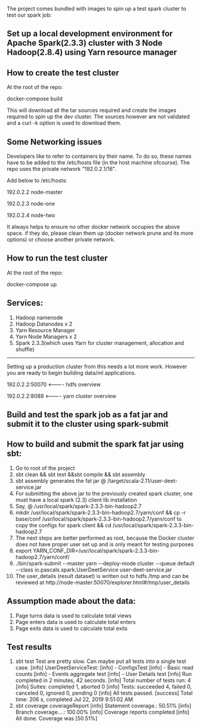 The project comes bundled with images to spin up a test spark cluster to test our spark job:

## Set up a local development environment for Apache Spark(2.3.3) cluster with 3 Node Hadoop(2.8.4) using Yarn resource manager
How to create the test cluster
------------------------------
At the root of the repo:

docker-compose build

This will download all the tar sources required and create the images required to spin up the dev cluster. The sources however are not validated and a curl -k option is used to download them.

Some Networking issues
----------------------
Developers like to refer to containers by their name. To do so, these names have to be added to the /etc/hosts file (in the host machine ofcourse). The repo uses the private network "192.0.2.1/16".

Add below to /etc/hosts:

192.0.2.2	node-master

192.0.2.3	node-one

192.0.2.4	node-two

It always helps to ensure no other docker network occupies the above space. if they do, please clean them up (docker network prune and its more options) or choose another private network. 
  
How to run the test cluster
---------------------------
At the root of the repo:

docker-compose up

Services:
---------
1. Hadoop namenode 
2. Hadoop Datanodes x 2
3. Yarn Resource Manager
4. Yarn Node Managers x 2
5. Spark 2.3.3(which uses Yarn for cluster management, allocation and shuffle)
---------

Setting up a production cluster from this needs a lot more work. However you are ready to begin building data/ml applications.

192.0.2.2:50070  <---- hdfs overview

192.0.2.2:8088   <---- yarn cluster overview

## Build and test the spark job as a fat jar and submit it to the cluster using spark-submit
How to build and submit the spark fat jar using sbt:
----------------------------------------------------
1. Go to root of the project
2. sbt clean && sbt test &&sbt compile && sbt assembly
3. sbt assembly generates the fat jar @ /target/scala-2.11/user-deet-service.jar
4. For submitting the above jar to the previously created spark cluster, one must have a local spark (2.3) client lib installation
5. Say, @ /usr/local/spark/spark-2.3.3-bin-hadoop2.7
6. mkdir /usr/local/spark/spark-2.3.3-bin-hadoop2.7/yarn/conf && cp -r base/conf /usr/local/spark/spark-2.3.3-bin-hadoop2.7/yarn/conf to copy the configs for spark client && cd /usr/local/spark/spark-2.3.3-bin-hadoop2.7
6. The next steps are better performed as root, because the Docker cluster does not have proper user set up and is only meant for testing purposes
7. export YARN_CONF_DIR=/usr/local/spark/spark-2.3.3-bin-hadoop2.7/yarn/conf/
8. ./bin/spark-submit --master yarn --deploy-mode cluster --queue default --class io.pascals.spark.UserDeetService user-deet-service.jar
9. The user_details (result dataset) is written out to hdfs /tmp and can be reviewed at http://node-master:50070/explorer.html#/tmp/user_details

## Assumption made about the data:
1. Page turns data is used to calculate total views
2. Page enters data is used to calculate total enters
3. Page exits data is used to calculate total exits

## Test results
1. sbt test Test are pretty slow. Can maybe put all tests into a single test case.
[info] UserDeetServiceTest:
[info] - ConfigsTest
[info] - Basic read counts
[info] - Events aggregate test
[info] - User Details test
[info] Run completed in 2 minutes, 42 seconds.
[info] Total number of tests run: 4
[info] Suites: completed 1, aborted 0
[info] Tests: succeeded 4, failed 0, canceled 0, ignored 0, pending 0
[info] All tests passed.
[success] Total time: 206 s, completed Jul 22, 2019 9:51:02 AM
2. sbt coverage coverageReport
[info] Statement coverage.: 50.51%
[info] Branch coverage....: 100.00%
[info] Coverage reports completed
[info] All done. Coverage was [50.51%]
